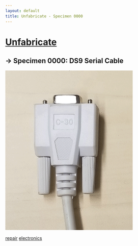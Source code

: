 ```yaml
---
layout: default
title: Unfabricate - Specimen 0000
---
```


# [Unfabricate](..)

## &#8594; Specimen 0000: DS9 Serial Cable

![Animated GIF of DS9 cable teardown](./animated.gif)

[repair](repair.md) [electronics](electronics.md)